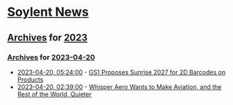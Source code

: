# [Soylent News](../../../README.md)

## [Archives](../../index.md) for [2023](../index.md)

### [Archives](../../index.md) for [2023-04-20](index.md)

* [2023-04-20, 05:24:00](https://soylentnews.org/article.pl?sid=23/04/19/0256226&from=rss) - [GS1 Proposes Sunrise 2027 for 2D Barcodes on Products](https://soylentnews.org/article.pl?sid=23/04/19/0256226&from=rss)
* [2023-04-20, 02:39:00](https://soylentnews.org/article.pl?sid=23/04/19/0248220&from=rss) - [Whisper Aero Wants to Make Aviation, and the Rest of the World, Quieter](https://soylentnews.org/article.pl?sid=23/04/19/0248220&from=rss)
